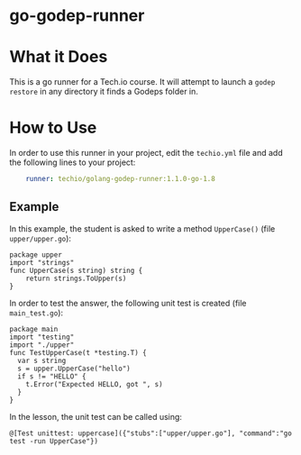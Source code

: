 # go-godep-runner

# What it Does

This is a go runner for a Tech.io course. It will attempt to launch a `godep restore` in any directory it finds a Godeps folder in.

# How to Use

In order to use this runner in your project, edit the `techio.yml` file and add the following lines to your project:

```yaml
    runner: techio/golang-godep-runner:1.1.0-go-1.8
```

## Example

In this example, the student is asked to write a method `UpperCase()` (file `upper/upper.go`):

```golang
package upper
import "strings"
func UpperCase(s string) string {
	return strings.ToUpper(s)
}
```

In order to test the answer, the following unit test is created (file `main_test.go`):

```golang
package main
import "testing"
import "./upper"
func TestUpperCase(t *testing.T) {
  var s string
  s = upper.UpperCase("hello")
  if s != "HELLO" {
    t.Error("Expected HELLO, got ", s)
  }
}
```

In the lesson, the unit test can be called using:

`@[Test unittest: uppercase]({"stubs":["upper/upper.go"], "command":"go test -run UpperCase"})`
